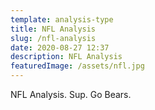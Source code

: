```yaml
---
template: analysis-type
title: NFL Analysis
slug: /nfl-analysis
date: 2020-08-27 12:37
description: NFL Analysis
featuredImage: /assets/nfl.jpg
---
```

NFL Analysis. Sup. Go Bears.